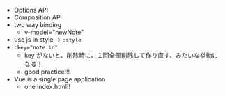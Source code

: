 - Options API
- Composition API
- two way binding
  - v-model="newNote"
- use js in style -> `:style`
- `:key="note.id"`
  - key がないと、削除時に、１回全部削除して作り直す、みたいな挙動になる！
  - good practice!!!
- Vue is a single page application
  - one index.html!!
